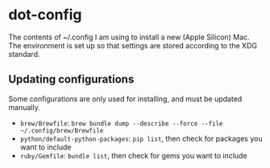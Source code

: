 # dot-config

The contents of ~/.config I am using to install a new (Apple Silicon) Mac.
The environment is set up so that settings are stored according to the XDG
standard.

## Updating configurations

Some configurations are only used for installing, and must be updated manually.

* `brew/Brewfile`: `brew bundle dump --describe --force --file ~/.config/brew/Brewfile`
* `python/default-python-packages`: `pip list`, then check for packages you want to include
* `ruby/Gemfile`: `bundle list`, then check for gems you want to include
